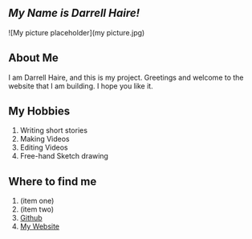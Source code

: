 ***My Name is Darrell Haire!***
---
![My picture placeholder](my picture.jpg)
## About Me
I am Darrell Haire, and this is my project. Greetings and welcome to the website that I am building. I hope you like it.
## My Hobbies
1. Writing short stories
2. Making Videos
3. Editing Videos
4. Free-hand Sketch drawing
## Where to find me
1. (item one)
2. (item two)
3. [Github](https://github.com/darrellhaire405/darrellhaire)
4. [My Website](https://relaxed-borg-387d57.netlify.com)
